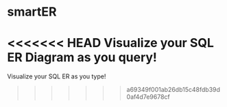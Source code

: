 # smartER
<<<<<<< HEAD
Visualize your SQL ER Diagram as you query!
=======

Visualize your SQL ER as you type!
>>>>>>> a69349f001ab26db15c48fdb39d0af4d7e9678cf
